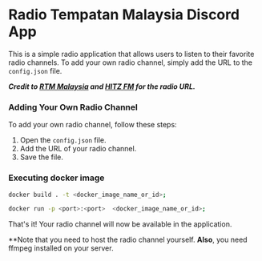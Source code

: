 # Radio Tempatan Malaysia Discord App

This is a simple radio application that allows users to listen to their favorite radio channels. To add your own radio channel, simply add the URL to the `config.json` file.


***Credit to [RTM Malaysia](https://www.rtm.gov.my) and [HITZ FM](https://hitz.syok.my/) for the radio URL.*** 

### Adding Your Own Radio Channel

To add your own radio channel, follow these steps:

1. Open the `config.json` file.
2. Add the URL of your radio channel.
3. Save the file.

### Executing docker image
```bash
docker build . -t <docker_image_name_or_id>;

docker run -p <port>:<port>  <docker_image_name_or_id>;
```

That's it! Your radio channel will now be available in the application.

**Note that you need to host the radio channel yourself. **Also**, you need ffmpeg installed on your server.
